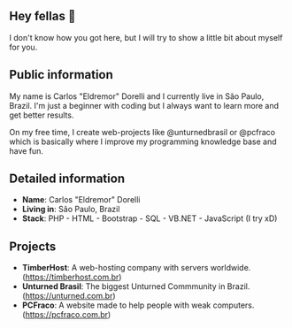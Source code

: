 ## Hey fellas 🤗
I don't know how you got here, but I will try to show a little bit about myself for you.

## Public information
My name is Carlos "Eldremor" Dorelli and I currently live in São Paulo, Brazil. I'm just a beginner with coding but I always want to learn more and get better results.

On my free time, I create web-projects like @unturnedbrasil or @pcfraco which is basically where I improve my programming knowledge base and have fun.

## Detailed information
* **Name**: Carlos "Eldremor" Dorelli
* **Living in**: São Paulo, Brazil
* **Stack**: PHP - HTML - Bootstrap - SQL - VB.NET - JavaScript (I try xD)

## Projects
* **TimberHost**: A web-hosting company with servers worldwide. (https://timberhost.com.br)
* **Unturned Brasil**: The biggest Unturned Commmunity in Brazil. (https://unturned.com.br)
* **PCFraco**: A website made to help people with weak computers. (https://pcfraco.com.br)
